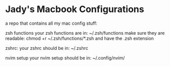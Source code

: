# Jady's Macbook Configurations
 a repo that contains all my mac config stuff: 
 
 zsh functions
 your zsh functions are in:
 ~/.zsh/functions
 make sure they are readable:
 chmod +r  ~/.zsh/functions/*.zsh
 and have the .zsh extension
 
 zshrc:
 your zshrc should be in:
~/.zshrc

 nvim setup
 your nvim setup should be in:
 ~/.config/nvim/
